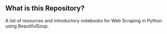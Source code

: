 ## What is this Repository?
A list of resources and introductory notebooks for Web Scraping in Python using BeautifulSoup.
